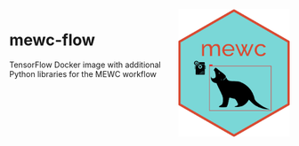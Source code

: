 <img src="mewc_logo_hex.png" alt="MEWC Hex Sticker" width="200" align="right"/>

# mewc-flow
TensorFlow Docker image with additional Python libraries for the MEWC workflow
